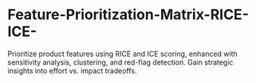 # Feature-Prioritization-Matrix-RICE-ICE-
Prioritize product features using RICE and ICE scoring, enhanced with sensitivity analysis, clustering, and red-flag detection. Gain strategic insights into effort vs. impact tradeoffs.
